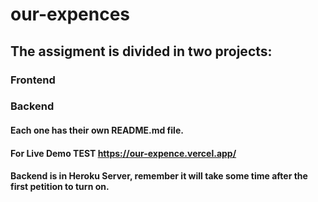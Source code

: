 # our-expences

## The assigment is divided in two projects:

### Frontend 

### Backend
    
#### Each one has their own README.md file.

#### For Live Demo TEST https://our-expence.vercel.app/
#### Backend is in Heroku Server, remember it will take some time after the first petition to turn on.
